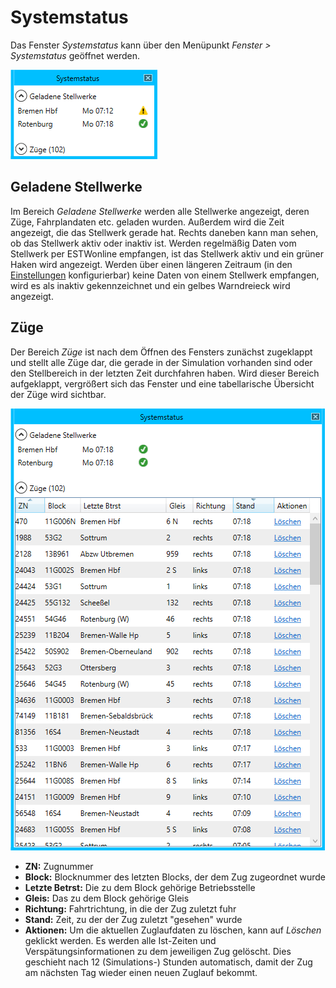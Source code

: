 # Systemstatus

Das Fenster *Systemstatus* kann über den Menüpunkt *Fenster > Systemstatus* geöffnet werden.

![Fenster Systemstatus](img/systemstatus.png)

## Geladene Stellwerke
Im Bereich *Geladene Stellwerke* werden alle Stellwerke angezeigt, deren Züge, Fahrplandaten etc. geladen wurden. Außerdem wird die Zeit angezeigt, die das Stellwerk gerade hat. Rechts daneben kann man sehen, ob das Stellwerk aktiv oder inaktiv ist. Werden regelmäßig Daten vom Stellwerk per ESTWonline empfangen, ist das Stellwerk aktiv und ein grüner Haken wird angezeigt. Werden über einen längeren Zeitraum (in den [Einstellungen](einstellungen.md) konfigurierbar) keine Daten von einem Stellwerk empfangen, wird es als inaktiv gekennzeichnet und ein gelbes Warndreieck wird angezeigt.

## Züge
Der Bereich *Züge* ist nach dem Öffnen des Fensters zunächst zugeklappt und stellt alle Züge dar, die gerade in der Simulation vorhanden sind oder den Stellbereich in der letzten Zeit durchfahren haben. Wird dieser Bereich aufgeklappt, vergrößert sich das Fenster und eine tabellarische Übersicht der Züge wird sichtbar.

![Fenster Systemstatus mit Zügen](img/systemstatus_trains.png)

- **ZN:** Zugnummer
- **Block:** Blocknummer des letzten Blocks, der dem Zug zugeordnet wurde
- **Letzte Betrst:** Die zu dem Block gehörige Betriebsstelle
- **Gleis:** Das zu dem Block gehörige Gleis
- **Richtung:** Fahrtrichtung, in die der Zug zuletzt fuhr
- **Stand:** Zeit, zu der der Zug zuletzt "gesehen" wurde
- **Aktionen:** Um die aktuellen Zuglaufdaten zu löschen, kann auf *Löschen* geklickt werden. Es werden alle Ist-Zeiten und Verspätungsinformationen zu dem jeweiligen Zug gelöscht. Dies geschieht nach 12 (Simulations-) Stunden automatisch, damit der Zug am nächsten Tag wieder einen neuen Zuglauf bekommt.